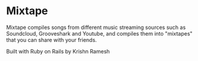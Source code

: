 Mixtape
=======

Mixtape compiles songs from different music streaming sources such as Soundcloud, Grooveshark and Youtube, and compiles them into "mixtapes" that you can share with your friends.


Built with Ruby on Rails by Krishn Ramesh